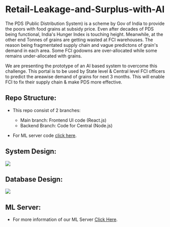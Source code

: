 # Retail-Leakage-and-Surplus-with-AI

The PDS (Public Distribution System) is a scheme by Gov of India to provide the poors with food grains at subsidy price. Even after decades of PDS being functional, India's Hunger Index is touching height. Meanwhile, at the other end Tonnes of grains are getting wasted at FCI warehouses.
The reason being fragmentated supply chain and vague predictons of grain's demand in each area. Some FCI godowns are over-allocated while some remains under-allocated with grains.

We are presenting the prototype of an AI based system to overcome this challenge. This portal is to be used by State level & Central level FCI officers to predict the areawise demand of grains for next 3 months. This will enable FCI to fix their supply chain & make PDS more effective.

## Repo Structure:

* This repo consist of 2 branches:
  * Main branch: Frontend UI code (React.js)
  * Backend Branch: Code for Central (Node.js)
  
* For ML server code [click here](https://github.com/piyushg9794/Retail-Leakage-ML-Server).

## System Design:


![](https://github.com/MMH-MMH/Retail-Leakage-and-Surplus-with-AI/blob/backend/System%20Design.png)


## Database Design:


![](https://github.com/MMH-MMH/Retail-Leakage-and-Surplus-with-AI/blob/backend/Database%20Design.png)


## ML Server:

* For more information of our ML Server [Click Here](https://github.com/piyushg9794/Retail-Leakage-ML-Server).
